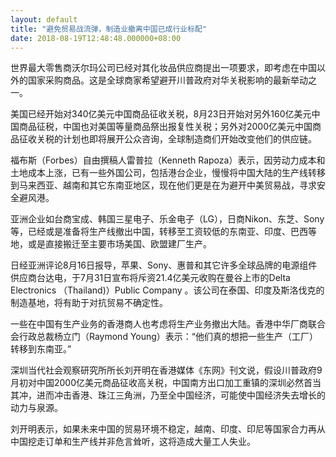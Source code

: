 ```yaml
---
layout: default
title: "避免贸易战流弹，制造业撤离中国已成行业标配"
date: 2018-08-19T12:48:48.000000+08:00
---
```


世界最大零售商沃尔玛公司已经对其化妆品供应商提出一项要求，即考虑在中国以外的国家采购商品。这是全球商家希望避开川普政府对华关税影响的最新举动之一。

美国已经开始对340亿美元中国商品征收关税，8月23日开始对另外160亿美元中国商品征税，中国也对美国等量商品祭出报复性关税；另外对2000亿美元中国商品征收关税的计划也即将展开公众咨询，全球制造商们开始改变他们的供应链。

福布斯（Forbes）自由撰稿人雷普拉（Kenneth Rapoza）表示，因劳动力成本和土地成本上涨，已有一些外国公司，包括港台企业，慢慢将中国大陆的生产线转移到马来西亚、越南和其它东南亚地区，现在他们更是在为避开中美贸易战，寻求安全避风港。

亚洲企业如台商宝成、韩国三星电子、乐金电子（LG），日商Nikon、东芝、Sony等，已经或是准备将生产线撤出中国，转移至工资较低的东南亚、印度、巴西等地，或是直接搬迁至主要市场美国、欧盟建厂生产。

日经亚洲评论8月16日报导，苹果、Sony、惠普和其它许多全球品牌的电源组件供应商台达电，于7月31日宣布将斥资21.4亿美元收购在曼谷上市的Delta Electronics （Thailand)）Public Company 。该公司在泰国、印度及斯洛伐克的制造基地，将有助于对抗贸易不确定性。

一些在中国有生产业务的香港商人也考虑将生产业务撤出大陆。香港中华厂商联合会行政总裁杨立门（Raymond Young）表示：“他们真的想把一些生产（工厂）转移到东南亚。”

深圳当代社会观察研究所所长刘开明在香港媒体《东网》刊文说，假设川普政府9月初对中国2000亿美元商品征收高关税，中国南方出口加工重镇的深圳必然首当其冲，进而冲击香港、珠江三角洲，乃至全中国经济，可能使中国经济失去增长的动力与泉源。

刘开明表示，如果未来中国的贸易环境不稳定，越南、印度、印尼等国家合力再从中国挖走订单和生产线并非危言耸听，这将造成大量工人失业。

